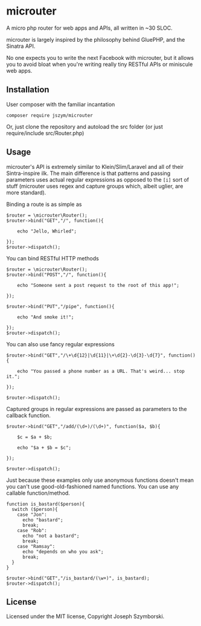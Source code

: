 # microuter

A micro php router for web apps and APIs, all written in ~30 SLOC.

microuter is largely inspired by the philosophy behind GluePHP, and the Sinatra API.

No one expects you to write the next Facebook with microuter, but it allows you to avoid
bloat when you're writing really tiny RESTful APIs or miniscule web apps.

## Installation

User composer with the familiar incantation
```
composer require jszym/microuter
```

Or, just clone the repository and autoload the src folder (or just require/include src/Router.php)

## Usage

microuter's API is extremely similar to Klein/Slim/Laravel and all of their
Sintra-inspire ilk. The main difference is that patterns and passing parameters 
uses actual regular expressions as opposed to the `[i]` sort of stuff (microuter 
uses regex and capture groups which, albeit uglier, are more standard).


Binding a route is as simple as

```
$router = \microuter\Router();
$router->bind("GET","/", function(){

    echo "Jello, Whirled";

});
$router->dispatch();
```

You can bind RESTful HTTP methods

```
$router = \microuter\Router();
$router->bind("POST","/", function(){

    echo "Someone sent a post request to the root of this app!";

});

$router->bind("PUT","/pipe", function(){

    echo "And smoke it!";

});
$router->dispatch();
```

You can also use fancy regular expressions

```
$router->bind("GET","/\+\d{12}|\d{11}|\+\d{2}-\d{3}-\d{7}", function(){

    echo "You passed a phone number as a URL. That's weird... stop it.";

});

$router->dispatch();
```


Captured groups in regular expressions are passed as parameters to the callback
function.

```
$router->bind("GET","/add/(\d+)/(\d+)", function($a, $b){

    $c = $a + $b;
    
    echo "$a + $b = $c";

});

$router->dispatch();
```

Just because these examples only use anonymous functions doesn't mean you can't 
use good-old-fashioned named functions. You can use any callable function/method.

```
function is_bastard($person){
  switch ($person){
    case "Jon":
      echo "bastard";
      break;
    case "Rob":
      echo "not a bastard";
      break;
    case "Ramsay":
      echo "depends on who you ask";
      break;
  }
}

$router->bind("GET","/is_bastard/(\w+)", is_bastard);
$router->dispatch();
```

## License

Licensed under the MIT license, Copyright Joseph Szymborski.